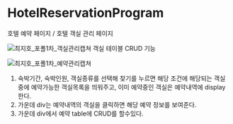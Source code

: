 # HotelReservationProgram

호텔 예약 페이지 / 호텔 객실 관리 페이지


![최지호_포폴1차_객실관리캡쳐](https://user-images.githubusercontent.com/64591598/173738241-911c5345-3ff8-4fe1-a611-1ea722dd2a70.PNG)
객실 테이블 CRUD 기능


![최지호_포폴1차_예약관리캡쳐](https://user-images.githubusercontent.com/64591598/173738478-8d34705a-3ef8-472f-b967-61b7abcc7ee0.PNG)
1. 숙박기간, 숙박인원, 객실종류를 선택해 찾기를 누르면
    해당 조건에 해당되는 객실중에 예약가능한 객실목록을 띄워주고, 이미 예약중인 객실은 예약내역에 display한다.
2. 가운데 div는 예약내역의 객실을 클릭하면 해당 예약 정보를 보여준다.
3. 가운데 div에서 예약 table에 CRUD를 할수있다.
